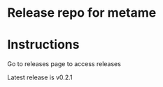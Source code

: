 
# Release repo for metame

# Instructions
Go to releases page to access releases

Latest release is v0.2.1
